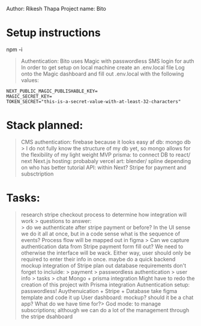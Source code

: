 

Author: Rikesh Thapa
Project name: Bito

# Setup instructions
npm -i

> Authentication:
Bito uses Magic with passwordless SMS login for auth
In order to get setup on local machine create an .env.local file
Log onto the Magic dashboard and fill out .env.local with the following values:

```
NEXT_PUBLIC_MAGIC_PUBLISHABLE_KEY=
MAGIC_SECRET_KEY=
TOKEN_SECRET="this-is-a-secret-value-with-at-least-32-characters"
```


# Stack planned: 
> CMS
> authentication: firebase because it looks easy af
> db: mongo db > I do not fully know the structure of my db yet, so mongo allows for the flexibility of my light weight MVP
> prisma: to connect DB to react/ next
> Next.js
> hosting: probabaly vercel
> art: blender/ spline depending on who has better tutorial
> API: within Next?
> Stripe for payment and subsctription

# Tasks:
> research stripe checkout process to determine how integration will work
    > questions to answer:  
        > do we authenticate after stripe payment or before? In the UI sense we do it all at once, but in a code sense what is the sequence of events? Process flow will be mapped out in figma
        > Can we capture authentication data from Stripe payment form fill out? We need to otherwise the interface will be wack. Either way, user should only be required to enter their info in once. 
> maybe do a quick backend mockup integration of Stripe
> plan out database requirements don't forget to incluide: 
    > payment
    > passwordless authentication
    > user info
    > tasks
    > chat
> Mongo + prisma integration
> Might have to redo the creation of this project with Prisma integration
> Autnentication setup: passwordless!
> Auythenuication + Stripe + Database 
> take figma template and code it up
> User dashboard: mockup? should it be a chat app? What do we have time for?> 
> God mode: to manage subscriptions; although we can do a lot of the management through the stripe dsahboard


